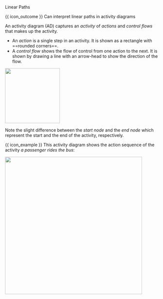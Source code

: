 <span id="title">Linear Paths</span>

<span id="prereqs"></span>

<span id="outcomes">{{ icon_outcome }} Can interpret linear paths in activity diagrams</span>

<div id="body">

An activity diagram (AD) captures an _activity_ of _actions_ and _control flows_ that makes up the activity. 
* An _action_ is a single step in an activity. It is shown as a rectangle with ==rounded corners==. 
* A _control flow_ shows the flow of control from one action to the next. It is shown by drawing a line with an arrow-head to show the direction of the flow.

<img src="{{baseUrl}}/uml/activityDiagrams/basicNotations/linearPaths/images/notation.png" height="180" />

Note the slight difference between the _start node_ and the _end node_ which represent the start and the end of the activity, respectively.

<tip-box> 

{{ icon_example }} This activity diagram shows the action sequence of the activity _a passenger rides the bus_:

<img src="{{baseUrl}}/uml/activityDiagrams/basicNotations/linearPaths/images/example.png" width="450" />

</tip-box>


</div>

<div id="extras">
  <include src="exercises.md" />
</div>